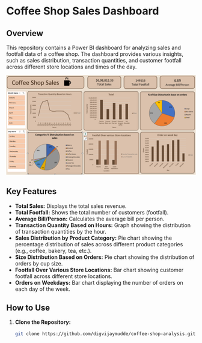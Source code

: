 # Coffee Shop Sales Dashboard

## Overview

This repository contains a Power BI dashboard for analyzing sales and footfall data of a coffee shop. The dashboard provides various insights, such as sales distribution, transaction quantities, and customer footfall across different store locations and times of the day.

![Coffee Shop Sales Dashboard](./Screenshot%202024-08-18%20202127.png)

## Key Features

- **Total Sales:** Displays the total sales revenue.
- **Total Footfall:** Shows the total number of customers (footfall).
- **Average Bill/Person:** Calculates the average bill per person.
- **Transaction Quantity Based on Hours:** Graph showing the distribution of transaction quantities by the hour.
- **Sales Distribution by Product Category:** Pie chart showing the percentage distribution of sales across different product categories (e.g., coffee, bakery, tea, etc.).
- **Size Distribution Based on Orders:** Pie chart showing the distribution of orders by cup size.
- **Footfall Over Various Store Locations:** Bar chart showing customer footfall across different store locations.
- **Orders on Weekdays:** Bar chart displaying the number of orders on each day of the week.

## How to Use

1. **Clone the Repository:**
   ```bash
   git clone https://github.com/digvijaymudde/coffee-shop-analysis.git

